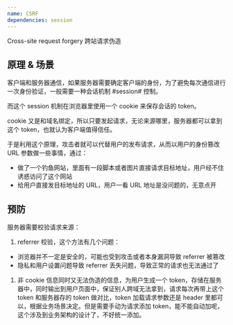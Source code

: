 ```yaml
---
name: CSRF
dependencies: session
---
```


Cross-site request forgery 跨站请求伪造

## 原理 & 场景

客户端和服务器通信，如果服务器需要确定客户端的身份，为了避免每次通信进行一次身份验证，一般需要一种会话机制 #session# 控制。

而这个 session 机制在浏览器里使用一个 cookie 来保存会话的 token。

cookie 又是和域名绑定，所以只要发起请求，无论来源哪里，服务器都可以拿到这个 token，也就认为客户端值得信任。

于是利用这个原理，攻击者就可以代替用户的发布请求，从而以用户的身份篡改 URL 参数做一些事情，通过：

- 做了一个钓鱼网站，里面有一段脚本或者图片直接请求目标地址，用户经不住诱惑访问了这个网站
- 给用户直接发目标地址的 URL，用户一看 URL 地址是没问题的，无意点开

## 预防

服务器需要校验请求来源：

1. referrer 校验，这个方法有几个问题：
  - 浏览器并不一定是安全的，可能也受到攻击或者本身漏洞导致 referrer 被篡改
  - 隐私和用户设置问题导致 referrer 丢失问题，导致正常的请求也无法通过了
1. 非 cookie 信息同时又无法伪造的信息，为用户生成一个 token，存储在服务器中，同时输出到用户页面中，保证别人跨域无法拿到，请求每次再带上这个 token 和服务器存的 token 做对比，token 加载请求参数还是 header 里都可以，根据业务场景决定。但是需要手动为请求添加 token，能不能自动加呢，这个涉及到业务架构的设计了，不好统一添加。
